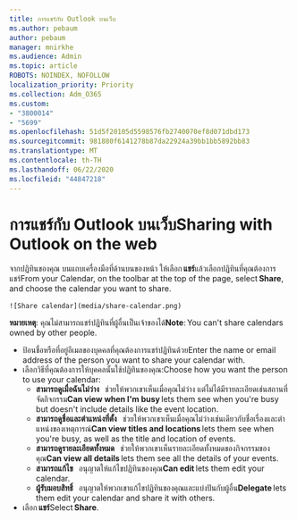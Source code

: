 ```yaml
---
title: การแชร์กับ Outlook บนเว็บ
ms.author: pebaum
author: pebaum
manager: mnirkhe
ms.audience: Admin
ms.topic: article
ROBOTS: NOINDEX, NOFOLLOW
localization_priority: Priority
ms.collection: Adm_O365
ms.custom:
- "3800014"
- "5699"
ms.openlocfilehash: 51d5f20105d5598576fb2740070ef8d071dbd173
ms.sourcegitcommit: 981880f6141278b87da22924a39bb1bb5892bb83
ms.translationtype: MT
ms.contentlocale: th-TH
ms.lasthandoff: 06/22/2020
ms.locfileid: "44847218"
---
```

# <a name="sharing-with-outlook-on-the-web"></a><span data-ttu-id="fca91-102">การแชร์กับ Outlook บนเว็บ</span><span class="sxs-lookup"><span data-stu-id="fca91-102">Sharing with Outlook on the web</span></span>

<span data-ttu-id="fca91-103">จากปฏิทินของคุณ บนแถบเครื่องมือที่ด้านบนของหน้า ให้เลือก **แชร์**แล้วเลือกปฏิทินที่คุณต้องการแชร์</span><span class="sxs-lookup"><span data-stu-id="fca91-103">From your Calendar, on the toolbar at the top of the page, select **Share**, and choose the calendar you want to share.</span></span>

    ![Share calendar](media/share-calendar.png)

<span data-ttu-id="fca91-104">**หมายเหตุ**: คุณไม่สามารถแชร์ปฏิทินที่ผู้อื่นเป็นเจ้าของได้</span><span class="sxs-lookup"><span data-stu-id="fca91-104">**Note**: You can't share calendars owned by other people.</span></span>

- <span data-ttu-id="fca91-105">ป้อนชื่อหรือที่อยู่อีเมลของบุคคลที่คุณต้องการแชร์ปฏิทินด้วย</span><span class="sxs-lookup"><span data-stu-id="fca91-105">Enter the name or email address of the person you want to share your calendar with.</span></span>
- <span data-ttu-id="fca91-106">เลือกวิธีที่คุณต้องการให้บุคคลนั้นใช้ปฏิทินของคุณ:</span><span class="sxs-lookup"><span data-stu-id="fca91-106">Choose how you want the person to use your calendar:</span></span>
    - <span data-ttu-id="fca91-107">**สามารถดูเมื่อฉันไม่ว่าง**   ช่วยให้พวกเขาเห็นเมื่อคุณไม่ว่าง แต่ไม่ได้มีรายละเอียดเช่นสถานที่จัดกิจกรรม</span><span class="sxs-lookup"><span data-stu-id="fca91-107">**Can view when I'm busy** lets them see when you're busy but doesn't include details like the event location.</span></span>
    - <span data-ttu-id="fca91-108">**สามารถดูชื่อและตําแหน่งที่ตั้ง**   ช่วยให้พวกเขาเห็นเมื่อคุณไม่ว่างเช่นเดียวกับชื่อเรื่องและตําแหน่งของเหตุการณ์</span><span class="sxs-lookup"><span data-stu-id="fca91-108">**Can view titles and locations** lets them see when you're busy, as well as the title and location of events.</span></span>
    - <span data-ttu-id="fca91-109">**สามารถดูรายละเอียดทั้งหมด**   ช่วยให้พวกเขาเห็นรายละเอียดทั้งหมดของกิจกรรมของคุณ</span><span class="sxs-lookup"><span data-stu-id="fca91-109">**Can view all details** lets them see all the details of your events.</span></span>
    - <span data-ttu-id="fca91-110">**สามารถแก้ไข**   อนุญาตให้แก้ไขปฏิทินของคุณ</span><span class="sxs-lookup"><span data-stu-id="fca91-110">**Can edit** lets them edit your calendar.</span></span>
    - <span data-ttu-id="fca91-111">**ผู้รับมอบสิทธิ์**   อนุญาตให้พวกเขาแก้ไขปฏิทินของคุณและแบ่งปันกับผู้อื่น</span><span class="sxs-lookup"><span data-stu-id="fca91-111">**Delegate** lets them edit your calendar and share it with others.</span></span>
- <span data-ttu-id="fca91-112">เลือก **แชร์**</span><span class="sxs-lookup"><span data-stu-id="fca91-112">Select **Share**.</span></span>
